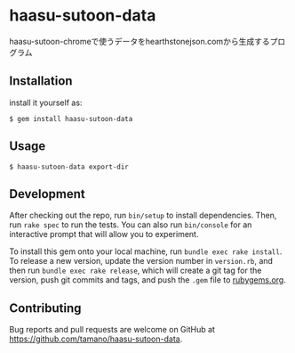# haasu-sutoon-data
haasu-sutoon-chromeで使うデータをhearthstonejson.comから生成するプログラム

## Installation

install it yourself as:

    $ gem install haasu-sutoon-data

## Usage

    $ haasu-sutoon-data export-dir

## Development

After checking out the repo, run `bin/setup` to install dependencies. Then, run `rake spec` to run the tests. You can also run `bin/console` for an interactive prompt that will allow you to experiment.

To install this gem onto your local machine, run `bundle exec rake install`. To release a new version, update the version number in `version.rb`, and then run `bundle exec rake release`, which will create a git tag for the version, push git commits and tags, and push the `.gem` file to [rubygems.org](https://rubygems.org).

## Contributing

Bug reports and pull requests are welcome on GitHub at https://github.com/tamano/haasu-sutoon-data.

